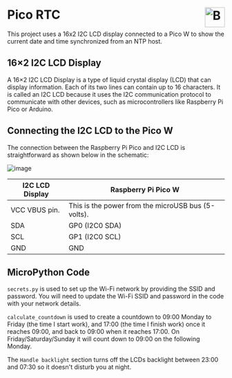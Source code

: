 # Pico RTC <a href='https://ko-fi.com/christianjameswatkins' target='_blank'><img height='35' align='right' style='border:0px;height:46px;' src='https://az743702.vo.msecnd.net/cdn/kofi3.png?v=1' border='0' alt='Buy Me a Coffee at ko-fi.com' /></a>

This project uses a 16x2 I2C LCD display connected to a Pico W to show the current date and time synchronized from an NTP host.

## 16×2 I2C LCD Display

A 16×2 I2C LCD Display is a type of liquid crystal display (LCD) that can display information. Each of its two lines can contain up to 16 characters. It is called an I2C LCD because it uses the I2C communication protocol to communicate with other devices, such as microcontrollers like Raspberry Pi Pico or Arduino.

## Connecting the I2C LCD to the Pico W

The connection between the Raspberry Pi Pico and I2C LCD is straightforward as shown below in the schematic:

![image](https://github.com/CJ0206/Raspberry-Pi-Pico/assets/8594588/86e343ee-9220-401e-8f7f-2fea7113c469)

| I2C LCD Display | Raspberry Pi Pico W |
| ------------- | ------------- |
| VCC	VBUS pin. | This is the power from the microUSB bus (5-volts). |
| SDA	| GP0 (I2C0 SDA) |
| SCL	| GP1 (I2C0 SCL) |
| GND	| GND |

## MicroPython Code

`secrets.py` is used to set up the Wi-Fi network by providing the SSID and password. You will need to update the Wi-Fi SSID and password in the code with your network details.

`calculate_countdown` is used to create a countdown to 09:00 Monday to Friday (the time I start work), and 17:00 (the time I finish work) once it reaches 09:00, and back to 09:00 when it reaches 17:00. On Friday/Saturday/Sunday it will count down to 09:00 on the following Monday.

The `Handle backlight` section turns off the LCDs backlight between 23:00 and 07:30 so it doesn't disturb you at night.
